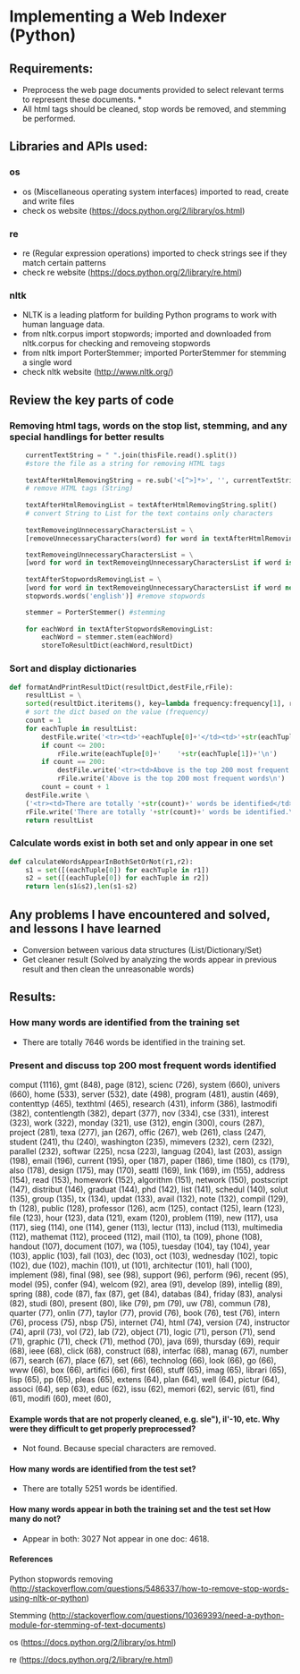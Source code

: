 # Implementing a Web Indexer (Python)

## Requirements:
 * Preprocess the web page documents provided to select relevant terms to represent these documents.   *
 * All html tags should be cleaned, stop words be removed, and stemming be performed. 
## Libraries and APIs used:
### os
* os (Miscellaneous operating system interfaces) imported to read, create and write files 
* check os website (https://docs.python.org/2/library/os.html)
### re
* re (Regular expression operations) imported to check strings see if they match certain patterns
* check re website (https://docs.python.org/2/library/re.html)
### nltk
* NLTK is a leading platform for building Python programs to work with human language data.
* from nltk.corpus import stopwords; imported and downloaded from nltk.corpus for checking and removeing stopwords
* from nltk import PorterStemmer; imported PorterStemmer for stemming a single word
* check nltk website (http://www.nltk.org/)

## Review the key parts of code

### Removing html tags, words on the stop list, stemming, and any special handlings for better results
```python
    currentTextString = " ".join(thisFile.read().split())
    #store the file as a string for removing HTML tags
        
    textAfterHtmlRemovingString = re.sub('<[^>]*>', '', currentTextString) 
    # remove HTML tags (String)
        
    textAfterHtmlRemovingList = textAfterHtmlRemovingString.split() 
    # convert String to List for the text contains only characters
        
    textRemoveingUnnecessaryCharactersList = \
    [removeUnnecessaryCharacters(word) for word in textAfterHtmlRemovingList ] 

    textRemoveingUnnecessaryCharactersList = \
    [word for word in textRemoveingUnnecessaryCharactersList if word is not None]
    
    textAfterStopwordsRemovingList = \
    [word for word in textRemoveingUnnecessaryCharactersList if word not in \
    stopwords.words('english')] #remove stopwords

    stemmer = PorterStemmer() #stemming
        
    for eachWord in textAfterStopwordsRemovingList:
        eachWord = stemmer.stem(eachWord)
        storeToResultDict(eachWord,resultDict)
```
### Sort and display dictionaries
```python
def formatAndPrintResultDict(resultDict,destFile,rFile):
    resultList = \
    sorted(resultDict.iteritems(), key=lambda frequency:frequency[1], reverse = True) 
    # sort the dict based on the value (frequency)
    count = 1    
    for eachTuple in resultList:
        destFile.write('<tr><td>'+eachTuple[0]+'</td><td>'+str(eachTuple[1])+'</td></tr>')
        if count <= 200:
            rFile.write(eachTuple[0]+'    '+str(eachTuple[1])+'\n')
        if count == 200:
            destFile.write('<tr><td>Above is the top 200 most frequent words</td></tr>')
            rFile.write('Above is the top 200 most frequent words\n')
        count = count + 1
    destFile.write \
    ('<tr><td>There are totally '+str(count)+' words be identified</td></tr>')
    rFile.write('There are totally '+str(count)+' words be identified.\n')
    return resultList
```
### Calculate words exist in both set and only appear in one set
```python
def calculateWordsAppearInBothSetOrNot(r1,r2):
    s1 = set([(eachTuple[0]) for eachTuple in r1])
    s2 = set([(eachTuple[0]) for eachTuple in r2])
    return len(s1&s2),len(s1-s2)
```
## Any problems I have encountered and solved, and lessons I have learned
* Conversion between various data structures (List/Dictionary/Set)
* Get cleaner result (Solved by analyzing the words appear in previous result and then clean the unreasonable words)
## Results:
### How many words are identified from the training set
* There are totally 7646 words be identified in the training set.
### Present and discuss top 200 most frequent words identified
comput    (1116),
gmt    (848),
page    (812),
scienc    (726),
system    (660),
univers    (660),
home    (533),
server    (532),
date    (498),
program    (481),
austin    (469),
contenttyp    (465),
texthtml    (465),
research    (431),
inform    (386),
lastmodifi    (382),
contentlength    (382),
depart    (377),
nov    (334),
cse    (331),
interest    (323),
work    (322),
monday    (321),
use    (312),
engin    (300),
cours    (287),
project    (281),
texa    (277),
jan    (267),
offic    (267),
web    (261),
class    (247),
student    (241),
thu    (240),
washington    (235),
mimevers    (232),
cern    (232),
parallel    (232),
softwar    (225),
ncsa    (223),
languag    (204),
last    (203),
assign    (198),
email    (196),
current    (195),
oper    (187),
paper    (186),
time    (180),
cs    (179),
also    (178),
design    (175),
may    (170),
seattl    (169),
link    (169),
im    (155),
address    (154),
read    (153),
homework    (152),
algorithm    (151),
network    (150),
postscript    (147),
distribut    (146),
graduat    (144),
phd    (142),
list    (141),
schedul    (140),
solut    (135),
group    (135),
tx    (134),
updat    (133),
avail    (132),
note    (132),
compil    (129),
th    (128),
public    (128),
professor    (126),
acm    (125),
contact    (125),
learn    (123),
file    (123),
hour    (123),
data    (121),
exam    (120),
problem    (119),
new    (117),
usa    (117),
sieg    (114),
one    (114),
gener    (113),
lectur    (113),
includ    (113),
multimedia    (112),
mathemat    (112),
proceed    (112),
mail    (110),
ta    (109),
phone    (108),
handout    (107),
document    (107),
wa    (105),
tuesday    (104),
tay    (104),
year    (103),
applic    (103),
fall    (103),
dec    (103),
oct    (103),
wednesday    (102),
topic    (102),
due    (102),
machin    (101),
ut    (101),
architectur    (101),
hall    (100),
implement    (98),
final    (98),
see    (98),
support    (96),
perform    (96),
recent    (95),
model    (95),
confer    (94),
welcom    (92),
area    (91),
develop    (89),
intellig    (89),
spring    (88),
code    (87),
fax    (87),
get    (84),
databas    (84),
friday    (83),
analysi    (82),
studi    (80),
present    (80),
like    (79),
pm    (79),
uw    (78),
commun    (78),
quarter    (77),
onlin    (77),
taylor    (77),
provid    (76),
book    (76),
test    (76),
intern    (76),
process    (75),
nbsp    (75),
internet    (74),
html    (74),
version    (74),
instructor    (74),
april    (73),
vol    (72),
lab    (72),
object    (71),
logic    (71),
person    (71),
send    (71),
graphic    (71),
check    (71),
method    (70),
java    (69),
thursday    (69),
requir    (68),
ieee    (68),
click    (68),
construct    (68),
interfac    (68),
manag    (67),
number    (67),
search    (67),
place    (67),
set    (66),
technolog    (66),
look    (66),
go    (66),
www    (66),
box    (66),
artifici    (66),
first    (66),
stuff    (65),
imag    (65),
librari    (65),
lisp    (65),
pp    (65),
pleas    (65),
extens    (64),
plan    (64),
well    (64),
pictur    (64),
associ    (64),
sep    (63),
educ    (62),
issu    (62),
memori    (62),
servic    (61),
find    (61),
modifi    (60),
meet    (60),
#### Example words that are not properly cleaned, e.g. sle"), il'-10, etc. Why were they difficult to get properly preprocessed? 
* Not found. Because special characters are removed.
#### How many words are identified from the test set?
* There are totally 5251 words be identified.
#### How many words appear in both the training set and the test set How many do not? 
* Appear in both: 3027 Not appear in one doc: 4618.
#### References
Python stopwords removing 
(http://stackoverflow.com/questions/5486337/how-to-remove-stop-words-using-nltk-or-python)

Stemming
(http://stackoverflow.com/questions/10369393/need-a-python-module-for-stemming-of-text-documents)

os
(https://docs.python.org/2/library/os.html)

re
(https://docs.python.org/2/library/re.html)

